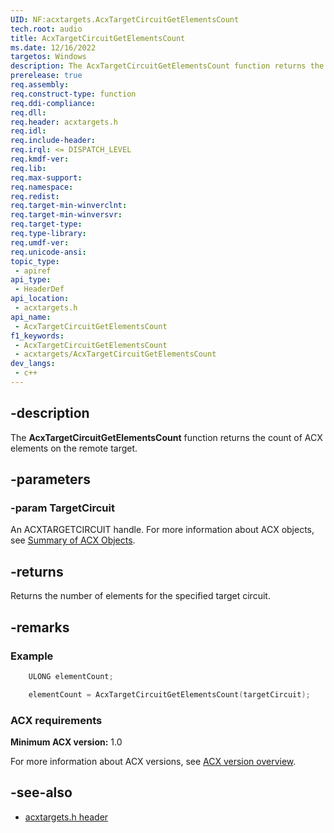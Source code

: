 ```yaml
---
UID: NF:acxtargets.AcxTargetCircuitGetElementsCount
tech.root: audio
title: AcxTargetCircuitGetElementsCount
ms.date: 12/16/2022
targetos: Windows
description: The AcxTargetCircuitGetElementsCount function returns the count of ACX elements on the remote target.
prerelease: true
req.assembly: 
req.construct-type: function
req.ddi-compliance: 
req.dll: 
req.header: acxtargets.h
req.idl: 
req.include-header: 
req.irql: <= DISPATCH_LEVEL
req.kmdf-ver: 
req.lib: 
req.max-support: 
req.namespace: 
req.redist: 
req.target-min-winverclnt: 
req.target-min-winversvr: 
req.target-type: 
req.type-library: 
req.umdf-ver: 
req.unicode-ansi: 
topic_type:
 - apiref
api_type:
 - HeaderDef
api_location:
 - acxtargets.h
api_name:
 - AcxTargetCircuitGetElementsCount
f1_keywords:
 - AcxTargetCircuitGetElementsCount
 - acxtargets/AcxTargetCircuitGetElementsCount
dev_langs:
 - c++
---
```


## -description

The **AcxTargetCircuitGetElementsCount** function returns the count of ACX elements on the remote target.

## -parameters

### -param TargetCircuit

An ACXTARGETCIRCUIT handle. For more information about ACX objects, see [Summary of ACX Objects](/windows-hardware/drivers/audio/acx-summary-of-objects).

## -returns

Returns the number of elements for the specified target circuit.

## -remarks

### Example

```cpp
    ULONG elementCount;

    elementCount = AcxTargetCircuitGetElementsCount(targetCircuit);
```

### ACX requirements

**Minimum ACX version:** 1.0

For more information about ACX versions, see [ACX version overview](/windows-hardware/drivers/audio/acx-version-overview).

## -see-also

- [acxtargets.h header](index.md)
